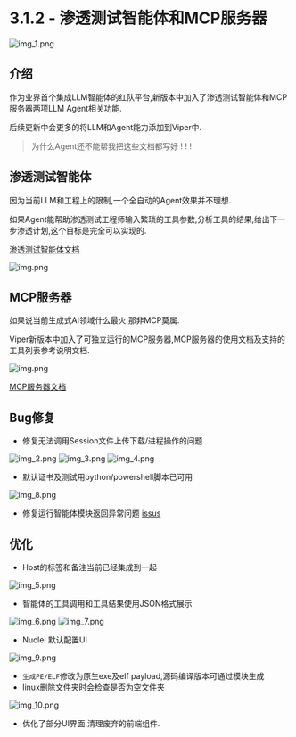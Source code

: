 # 3.1.2 - 渗透测试智能体和MCP服务器

![img_1.png](3_1_2_Pentest_Agent_and_MCP_server/img_1.png)

## 介绍

作为业界首个集成LLM智能体的红队平台,新版本中加入了渗透测试智能体和MCP服务器两项LLM Agent相关功能.

后续更新中会更多的将LLM和Agent能力添加到Viper中.

> 为什么Agent还不能帮我把这些文档都写好 ! ! !

## 渗透测试智能体

因为当前LLM和工程上的限制,一个全自动的Agent效果并不理想.

如果Agent能帮助渗透测试工程师输入繁琐的工具参数,分析工具的结果,给出下一步渗透计划,这个目标是完全可以实现的.

[渗透测试智能体文档](./../module/AI_Agent_Session_LangGraph_Pentest.md)

![img.png](../module/img/AI_Agent_Session_LangGraph_Pentest/img.png)

## MCP服务器

如果说当前生成式AI领域什么最火,那非MCP莫属.

Viper新版本中加入了可独立运行的MCP服务器,MCP服务器的使用文档及支持的工具列表参考说明文档.

![img.png](../guide/webp/mcpserver/img_2.png)

[MCP服务器文档](./../guide/mcpserver.md)

## Bug修复

- 修复无法调用Session文件上传下载/进程操作的问题

![img_2.png](3_1_2_Pentest_Agent_and_MCP_server/img_2.png)
![img_3.png](3_1_2_Pentest_Agent_and_MCP_server/img_3.png)
![img_4.png](3_1_2_Pentest_Agent_and_MCP_server/img_4.png)

- 默认证书及测试用python/powershell脚本已可用

![img_8.png](3_1_2_Pentest_Agent_and_MCP_server/img_8.png)

- 修复运行智能体模块返回异常问题 [issus](https://github.com/FunnyWolf/Viper/issues/238)

## 优化

- Host的标签和备注当前已经集成到一起

![img_5.png](3_1_2_Pentest_Agent_and_MCP_server/img_5.png)

- 智能体的工具调用和工具结果使用JSON格式展示

![img_6.png](3_1_2_Pentest_Agent_and_MCP_server/img_6.png)
![img_7.png](3_1_2_Pentest_Agent_and_MCP_server/img_7.png)

- Nuclei 默认配置UI

![img_9.png](3_1_2_Pentest_Agent_and_MCP_server/img_9.png)

- `生成PE/ELF`修改为原生exe及elf payload,源码编译版本可通过模块生成
- linux删除文件夹时会检查是否为空文件夹

![img_10.png](3_1_2_Pentest_Agent_and_MCP_server/img_10.png)

- 优化了部分UI界面,清理废弃的前端组件.
